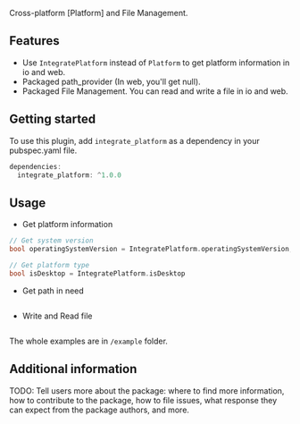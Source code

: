 <!--
This README describes the package. If you publish this package to pub.dev,
this README's contents appear on the landing page for your package.

For information about how to write a good package README, see the guide for
[writing package pages](https://dart.dev/guides/libraries/writing-package-pages).

For general information about developing packages, see the Dart guide for
[creating packages](https://dart.dev/guides/libraries/create-library-packages)
and the Flutter guide for
[developing packages and plugins](https://flutter.dev/developing-packages).
-->

Cross-platform [Platform] and File Management.

## Features

- Use `IntegratePlatform` instead of `Platform` to get platform information in io and web.
- Packaged path_provider (In web, you'll get null).
- Packaged File Management. You can read and write a file in io and web.

## Getting started

To use this plugin, add `integrate_platform` as a dependency in your pubspec.yaml file.
```dart
dependencies:
  integrate_platform: ^1.0.0
```

## Usage
 
- Get platform information
```dart
// Get system version
bool operatingSystemVersion = IntegratePlatform.operatingSystemVersion;

// Get platform type
bool isDesktop = IntegratePlatform.isDesktop
```

- Get path in need
```dart

```

- Write and Read file
```dart

```

The whole examples are in `/example` folder.


## Additional information

TODO: Tell users more about the package: where to find more information, how to
contribute to the package, how to file issues, what response they can expect
from the package authors, and more.
